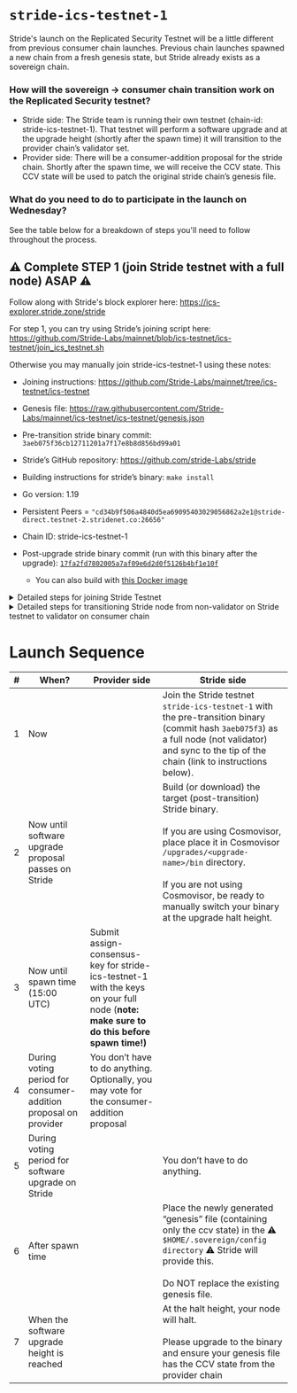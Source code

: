 # `stride-ics-testnet-1`

Stride's launch on the Replicated Security Testnet will be a little different from previous consumer chain launches. Previous chain launches spawned a new chain from a fresh genesis state, but Stride already exists as a sovereign chain.

### How will the sovereign -> consumer chain transition work on the Replicated Security testnet?

* Stride side: The Stride team is running their own testnet (chain-id: stride-ics-testnet-1). That testnet will perform a software upgrade and at the upgrade height (shortly after the spawn time) it will transition to the provider chain’s validator set.
* Provider side: There will be a consumer-addition proposal for the stride chain. Shortly after the spawn time, we will receive the CCV state. This CCV state will be used to patch the original stride chain’s genesis file.

### What do you need to do to participate in the launch on Wednesday?
See the table below for a breakdown of steps you'll need to follow throughout the process. 

## ⚠️  Complete STEP 1 (join Stride testnet with a full node) ASAP ⚠️
Follow along with Stride's block explorer here: https://ics-explorer.stride.zone/stride 

For step 1, you can try using Stride’s joining script here: https://github.com/Stride-Labs/mainnet/blob/ics-testnet/ics-testnet/join_ics_testnet.sh 

Otherwise you may manually join stride-ics-testnet-1 using these notes:
* Joining instructions: https://github.com/Stride-Labs/mainnet/tree/ics-testnet/ics-testnet
* Genesis file: https://raw.githubusercontent.com/Stride-Labs/mainnet/ics-testnet/ics-testnet/genesis.json
* Pre-transition stride binary commit: `3aeb075f36cb12711201a7f17e8b8d856bd99a01`
* Stride’s GitHub repository: https://github.com/stride-Labs/stride
* Building instructions for stride’s binary: `make install`
* Go version: 1.19
* Persistent Peers = `"cd34b9f506a4840d5ea69095403029056862a2e1@stride-direct.testnet-2.stridenet.co:26656"`

* Chain ID: stride-ics-testnet-1
* Post-upgrade stride binary commit (run with this binary after the upgrade): [`17fa2fd7802005a7af09e6d2d0f5126b4bf1e10f`](https://github.com/Stride-Labs/stride/commit/17fa2fd7802005a7af09e6d2d0f5126b4bf1e10f)
  * You can also build with [this Docker image](https://hub.docker.com/layers/stridelabs/ics-testnet/stride-17fa/images/sha256-22dbec2b61e6745f0c80b48bebf23a80a8bd279da5b4dd943cbfed8a8d7f5c11?context=repo)
 
<details><summary>Detailed steps for joining Stride Testnet</summary>
<br>
 
 _Courtesy of Stakecito_

```sh
git clone https://github.com/Stride-Labs/stride.git
cd stride
git checkout 3aeb075f36cb12711201a7f17e8b8d856bd99a01
make install
strided init stride-node --chain-id stride-ics-testnet-1

# Grab the genesis file
curl -L https://raw.githubusercontent.com/Stride-Labs/mainnet/ics-testnet/ics-testnet/genesis.json -o $HOME/.stride/config/genesis.json
```

add `0b3e01c43f733e85b3d3f1a012256c5e19be796c@seed.testnet-2.stridenet.co:26656` as seed in `config.toml`

* Start stride node, node should start catching up
* Node will panic at block 4899
* Stop the node

```sh
cd $HOME/stride

git checkout 17fa2fd7802005a7af09e6d2d0f5126b4bf1e10f

make install
```

replace the binary

```sh
mkdir -p $HOME/.sovereign/config

curl -L https://github.com/cosmos/testnets/raw/master/replicated-security/stride-ics-testnet-1/genesis.json -o $HOME/.sovereign/config/genesis.json
```
</details>

<details><summary>Detailed steps for transitioning Stride node from non-validator on Stride testnet to validator on consumer chain</summary>
<br>

_Thanks to Bosco from Silk Nodes_

Download v10 Binary
```sh
cd stride
git pull
git checkout 17fa2fd7802005a7af09e6d2d0f5126b4bf1e10f
make install

#Should be v10
strided version
```

Make directories in cosmovisor and copy binaries
```
mkdir -p $HOME/.stride/cosmovisor/upgrades/v10/bin/
cp $HOME/go/bin/strided $HOME/.stride/cosmovisor/upgrades/v10/bin/
```

Download new Sovereign genesis
```
mkdir -p $HOME/.sovereign/config/
wget -O $HOME/.sovereign/config/genesis.json https://cdn.discordapp.com/attachments/1064857924402413600/1116022613966336041/genesis_new.json
```

Restart the Service
```
sudo service stride restart && journalctl -u stride -f -o cat
```

</details>

# Launch Sequence

| # | When? | Provider side | Stride side |
| -- | --- | ----- | ---- |
| 1 | Now | | Join the Stride testnet `stride-ics-testnet-1` with the pre-transition binary (commit hash `3aeb075f3`) as a full node (not validator) and sync to the tip of the chain (link to instructions below). |
| 2 | Now until software upgrade proposal passes on Stride | | Build (or download) the target (post-transition) Stride binary. <br><br>If you are using Cosmovisor, place place it in Cosmovisor `/upgrades/<upgrade-name>/bin` directory.<br><br>If you are not using Cosmovisor, be ready to manually switch your binary at the upgrade halt height. |
| 3 | Now until spawn time (15:00 UTC) | Submit assign-consensus-key for stride-ics-testnet-1 with the keys on your full node (**note: make sure to do this before spawn time!)** | |
| 4 | During voting period for  consumer-addition proposal on provider | You don’t have to do anything. Optionally, you may vote for the consumer-addition proposal | |
| 5 | During voting period for software upgrade on Stride | | You don’t have to do anything. |
| 6 | After spawn time | | Place the newly generated “genesis” file (containing only the ccv state) in the ⚠️ `$HOME/.sovereign/config directory` ⚠️ Stride will provide this.<br><br>Do NOT replace the existing genesis file. |
| 7 | When the software upgrade height is reached | | At the halt height, your node will halt.<br><br>Please upgrade to the  binary and ensure your genesis file has the CCV state from the provider chain |
